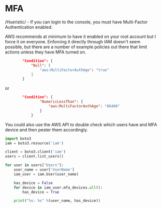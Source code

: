 # MFA

/Hueristic/ - If you can login to the console, you must have Multi-Factor Authentication enabled.

AWS recommends at minimum to have it enabled on your root account but I force it on everyone. Enforcing it directly through IAM doesn't seem possible, but there are a number of example policies out there that limit actions unless they have MFA turned on.

```json
        "Condition": {
            "Null": [
                "aws:MultiFactorAuthAge": "true"
            ]
        }
```
or
```json
        "Condition": {
                "NumericLessThan": {
                    "aws:MultiFactorAuthAge": "86400"
                }
            }
```

You could also use the AWS API to double check which users have and MFA device and then pester them accordingly.

```python
import boto3
iam = boto3.resource('iam')

client = boto3.client('iam')
users = client.list_users()

for user in users["Users"]:
    user_name = user['UserName']
    iam_user = iam.User(user_name)

    has_device = False
    for device in iam_user.mfa_devices.all():
        has_device = True

    print("%s: %s" %(user_name, has_device))
```
